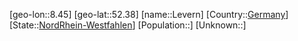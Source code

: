 ﻿---
location: [52.38,8.45]
type: City
tags:
- geo/City


SpocWebEntityId: 31968
isDeleted: false
confidential: public

---
[geo-lon::8.45]
[geo-lat::52.38]
[name::Levern]
[Country::[Germany](geo/Continent/Europe/Germany.md)]
[State::[NordRhein-Westfahlen](NordRhein-Westfahlen)]
[Population::]
[Unknown::]

